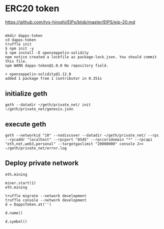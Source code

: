 # ERC20 token

https://github.com/tys-hiroshi/EIPs/blob/master/EIPS/eip-20.md

## 

```
mkdir dapps-token
cd dapps-token
truffle init
$ npm init -y
$ npm install -E openzeppelin-solidity
npm notice created a lockfile as package-lock.json. You should commit this file.
npm WARN dapps-token@1.0.0 No repository field.

+ openzeppelin-solidity@1.12.0
added 1 package from 1 contributor in 0.351s
```


## initialize geth

```
geth --datadir ~/geth/private_net/ init ~/geth/private_net/genesis.json
```

## execute geth

```
geth --networkid "10" --nodiscover --datadir ~/geth/private_net/ --rpc --rpcaddr "localhost" --rpcport "8545" --rpccorsdomain "*" --rpcapi "eth,net,web3,personal" --targetgaslimit "20000000" console 2>> ~/geth/private_net/error.log
```

## Deploy private network

```
eth.mining
```

```
miner.start(1)
eth.mining
```

```
truffle migrate --network development
truffle console --network development
d = DappsToken.at('')

d.name()

d.symbol()
```

